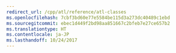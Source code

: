 ```yaml
---
redirect_url: /cpp/atl/reference/atl-classes
ms.openlocfilehash: 7cbf3bd60e77e5584be115d3a273dc40489c1ebd
ms.sourcegitcommit: ebec1d449f2bd98aa851667c2bfeb7e27ce657b2
ms.translationtype: HT
ms.contentlocale: ja-JP
ms.lasthandoff: 10/24/2017
---
```

